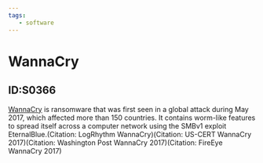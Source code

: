 ```yaml
---
tags:
   - software
---
```

# WannaCry
## ID:S0366
[WannaCry](software/S0366) is ransomware that was first seen in a global attack during May 2017, which affected more than 150 countries. It contains worm-like features to spread itself across a computer network using the SMBv1 exploit EternalBlue.(Citation: LogRhythm WannaCry)(Citation: US-CERT WannaCry 2017)(Citation: Washington Post WannaCry 2017)(Citation: FireEye WannaCry 2017)
